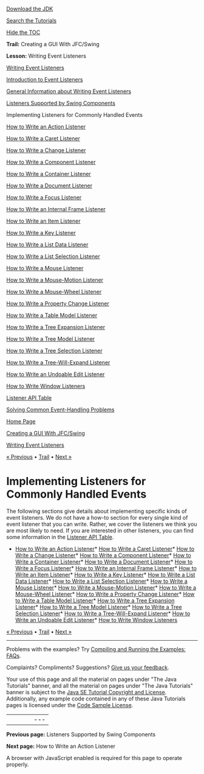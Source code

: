 [Download
the JDK](http://java.sun.com/javase/6/download.jsp)
  
[Search the
Tutorials](../../search.html)
  
[Hide the TOC](javascript:toggleLeft())

**Trail:** Creating a GUI With JFC/Swing
  
**Lesson:** Writing Event Listeners

[Writing Event Listeners](index.html)

[Introduction to Event Listeners](intro.html)

[General Information about Writing Event Listeners](generalrules.html)

[Listeners Supported by Swing Components](eventsandcomponents.html)

Implementing Listeners for Commonly Handled Events

[How to Write an Action Listener](actionlistener.html)

[How to Write a Caret Listener](caretlistener.html)

[How to Write a Change Listener](changelistener.html)

[How to Write a Component Listener](componentlistener.html)

[How to Write a Container Listener](containerlistener.html)

[How to Write a Document Listener](documentlistener.html)

[How to Write a Focus Listener](focuslistener.html)

[How to Write an Internal Frame Listener](internalframelistener.html)

[How to Write an Item Listener](itemlistener.html)

[How to Write a Key Listener](keylistener.html)

[How to Write a List Data Listener](listdatalistener.html)

[How to Write a List Selection Listener](listselectionlistener.html)

[How to Write a Mouse Listener](mouselistener.html)

[How to Write a Mouse-Motion Listener](mousemotionlistener.html)

[How to Write a Mouse-Wheel Listener](mousewheellistener.html)

[How to Write a Property Change Listener](propertychangelistener.html)

[How to Write a Table Model Listener](tablemodellistener.html)

[How to Write a Tree Expansion Listener](treeexpansionlistener.html)

[How to Write a Tree Model Listener](treemodellistener.html)

[How to Write a Tree Selection Listener](treeselectionlistener.html)

[How to Write a Tree-Will-Expand Listener](treewillexpandlistener.html)

[How to Write an Undoable Edit Listener](undoableeditlistener.html)

[How to Write Window Listeners](windowlistener.html)

[Listener API Table](api.html)

[Solving Common Event-Handling Problems](problems.html)

[Home Page](../../index.html)
>
[Creating a GUI With JFC/Swing](../index.html)
>
[Writing Event Listeners](index.html)

[« Previous](eventsandcomponents.html) • [Trail](../TOC.html) • [Next »](actionlistener.html)

# Implementing Listeners for Commonly Handled Events

The following sections
give details about implementing specific kinds of event listeners.
We do not have a how-to section for every single kind of event listener
that you can write.
Rather, we cover the listeners
we think you are most
likely to need.
If you are interested in other listeners,
you can find some information in the
[Listener API Table](api.html).

* [How to Write an Action Listener](actionlistener.html)* [How to Write a Caret Listener](caretlistener.html)* [How to Write a Change Listener](changelistener.html)* [How to Write a Component Listener](componentlistener.html)* [How to Write a Container Listener](containerlistener.html)* [How to Write a Document Listener](documentlistener.html)* [How to Write a Focus Listener](focuslistener.html)* [How to Write an Internal Frame Listener](internalframelistener.html)* [How to Write an Item Listener](itemlistener.html)* [How to Write a Key Listener](keylistener.html)* [How to Write a List Data Listener](listdatalistener.html)* [How to Write a List Selection Listener](listselectionlistener.html)* [How to Write a Mouse Listener](mouselistener.html)* [How to Write a Mouse-Motion Listener](mousemotionlistener.html)* [How to Write a Mouse-Wheel Listener](mousewheellistener.html)* [How to Write a Property Change Listener](propertychangelistener.html)* [How to Write a Table Model Listener](tablemodellistener.html)* [How to Write a Tree Expansion Listener](treeexpansionlistener.html)* [How to Write a Tree Model Listener](treemodellistener.html)* [How to Write a Tree Selection Listener](treeselectionlistener.html)* [How to Write a Tree-Will-Expand Listener](treewillexpandlistener.html)* [How to Write an Undoable Edit Listener](undoableeditlistener.html)* [How to Write Window Listeners](windowlistener.html)

[« Previous](eventsandcomponents.html)
•
[Trail](../TOC.html)
•
[Next »](actionlistener.html)

---

Problems with the examples? Try [Compiling and Running
the Examples: FAQs](../../information/run-examples.html).
  
Complaints? Compliments? Suggestions? [Give
us your feedback](http://download.oracle.com/javase/feedback.html).

Your use of this page and all the material on pages under "The Java Tutorials" banner,
and all the material on pages under "The Java Tutorials" banner is subject to the [Java SE Tutorial Copyright
and License](../../information/license.html).
Additionally, any example code contained in any of these Java
Tutorials pages is licensed under the
[Code
Sample License](http://developers.sun.com/license/berkeley_license.html).

|  |  |  |  |  |
| --- | --- | --- | --- | --- |
| |  |  | | --- | --- | | duke image | Oracle logo | | [About Oracle](http://www.oracle.com/us/corporate/index.html) | [Oracle Technology Network](http://www.oracle.com/technology/index.html) | [Terms of Service](https://www.samplecode.oracle.com/servlets/CompulsoryClickThrough?type=TermsOfService) | Copyright © 1995, 2011 Oracle and/or its affiliates. All rights reserved. |

**Previous page:** Listeners Supported by Swing Components
  
**Next page:** How to Write an Action Listener




A browser with JavaScript enabled is required for this page to operate properly.